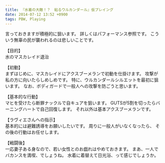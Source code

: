 ```yaml
---
title: 『水着の大敵！？　粘るウルカンダール』仮プレイング
date: 2014-07-12 13:52 +0900
tags: PBW, Playing
---
```


言っておきますが積極的に狙います。
詳しくはパフォーマンス参照です。
こういう無辜の民が襲われるのは悲しいことです。

【目的】  
水のマスカレイド退治

【初動】  
まずはじめに、マスカレイドにアクスブーメランで初動を仕掛けます。
攻撃が私の方に向いたらしめしめです。
特に、ウルカンダールシルエットを最初に狙います。
なお、ボディガードで一般人への攻撃を防ごうと思います。

【基本的な行動】  
マヒを受けたら断罪ナックルで自キュアを狙います。
GUTSが5割を切ったらバーニングハートで自己回復します。
それ以外は基本アクスブーメランです。

【ラヴィエさんへの指示】  
基本的には避難誘導をお願いしたいです。
周りに一般人がいなくなったら、
その後の行動はお任せします。

【戦闘後】  
一応妻子ある身なので、若い女性とのお戯れはやめておきます。
まあ、一人でバカンスを満喫、でしょうね。
水着に着替えて日光浴、って感じでしょうか。
